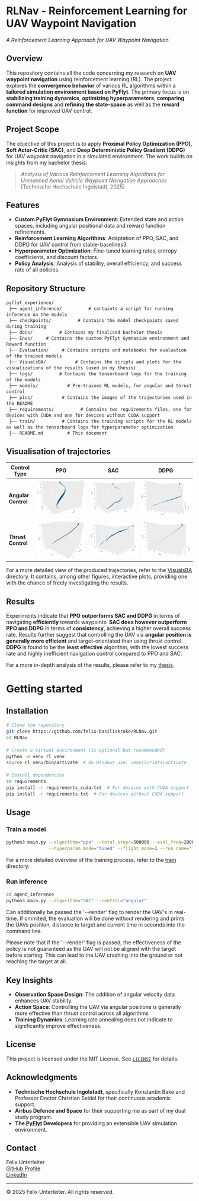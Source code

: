 # RLNav - Reinforcement Learning for UAV Waypoint Navigation

*A Reinforcement Learning Approach for UAV Waypoint Navigation*

## Overview

This repository contains all the code concerning my research on **UAV waypoint navigation**
using reinforcement learning (RL). The project explores the **convergence behavior** of various RL algorithms
within a **tailored simulation environment based on PyFlyt**. The primary focus is on **stabilizing training dynamics**,
**optimizing hyperparameters**, **comparing command designs** and **refining the state-space** as well as the **reward function** for
improved UAV control.

## Project Scope

The objective of this project is to apply **Proximal Policy Optimization (PPO)**, **Soft Actor-Critic (SAC)**, and **Deep Deterministic Policy Gradient (DDPG)** for UAV waypoint navigation in a simulated environment. The work builds on insights from my bachelor thesis:

> *Analysis of Various Reinforcement Learning Algorithms for Unmanned Aerial Vehicle Waypoint Navigation Approaches*\
> [Technische Hochschule Ingolstadt, 2025]

## Features

- **Custom PyFlyt Gymnasium Environment**: Extended state and action spaces, including angular positional data and reward function refinements.
- **Reinforcement Learning Algorithms**: Adaptation of PPO, SAC, and DDPG for UAV control from stable-baselines3.
- **Hyperparameter Optimization**: Fine-tuned learning rates, entropy coefficients, and discount factors.
- **Policy Analysis**: Analysis of stability, overall efficiency, and success rate of all policies.

## Repository Structure

```
pyflyt_experience/
 ├── agent_inference/          # containts a script for running inference on the models 
 ├── checkpoints/          # Contains the model checkpoints saved during training
 ├── docs/          # Contains my finalised bachelor thesis
 ├── Envs/     # Contains the custom PyFlyt Gymnasium environment and Reward function
 ├── Evaluation/     # Contains scripts and notebooks for evaluation of the trained models
 ├── VisualsBA/           # Contains the scripts and plots for the visualizations of the results (used in my thesis)
 ├── logs/          # Contains the tensorboard logs for the training of the models
 ├── models/           # Pre-trained RL models, for angular and thrust control
 ├── pics/           # Contains the images of the trajectories used in the README
 ├── requirements/          # Contains two requirements files, one for devices with CUDA and one for devices without CUDA support
 ├── train/          # Contains the training scripts for the RL models as well as the tensorboard logs for hyperparameter optimization
 ├── README.md         # This document
```

## Visualisation of trajectories

| Control Type     | PPO                               | SAC                               | DDPG                                |
|------------------|-----------------------------------|-----------------------------------|-------------------------------------|
| **Angular Control** | ![PPO](pics/ppo_angular_traj.png) | ![SAC](pics/sac_angular_traj.png) | ![DDPG](pics/ddpg_angular_traj.png) |
| **Thrust Control**  | ![PPO](pics/ppo_thrust_traj.png)  | ![SAC](pics/sac_thrust_traj.png)  | ![DDPG](pics/ddpg_thrust_traj.png)  |


For a more detailed view of the produced trajectories, refer to the [VisualsBA](VisualsBA) directory. It contains, among other figures, interactive plots, 
providing one with the chance of freely investigating the results.

## Results

Experiments indicate that **PPO outperforms SAC and DDPG** in terms of navigating
**efficiently** towards waypoints. **SAC does however outperform PPO and DDPG** in terms of **consistency**, achieving a higher overall
success rate.
Results further suggest that controlling the UAV via **angular position is generally
more efficient** and target-orientated than using thrust control.
**DDPG** is found to be the **least effective** algorithm, with the lowest success rate and highly
inefficient navigation control compared to PPO and SAC.

For a more in-depth analysis of the results, please refer to my [thesis](docs/Bachelorthesis_Felix,Unterleiter.pdf).

# Getting started

## Installation

```bash
# Clone the repository
git clone https://github.com/felix-basiliskroko/RLNav.git
cd RLNav

# Create a virtual environment (is optional but recommended)
python -m venv rl_venv
source rl_venv/bin/activate  # On Windows use: venv\Scripts\activate

# Install dependencies
cd requirements
pip install -r requirements_cuda.txt  # For devices with CUDA support
pip install -r requirements.txt  # For devices without CUDA support
```

## Usage

### Train a model

```bash
python3 main.py --algorithm="ppo" --total_steps=500000 --eval_freq=20000 \
                --hyperparam_mode="tuned" --flight_mode=1 --run_name="TestRun"
```

For a more detailed overview of the training process, refer to the [train](train/README.md) directory.

### Run inference

```bash
cd agent_inference
python3 main.py --algorithm="SAC" --control="angular"
```

Can additionally be passed the '--render' flag to render the UAV's in real-time. If ommited, the evaluation will be done without rendering
and prints the UAVs position, distance to target and current time in seconds into the command line.

Please note that if the '--render' flag is passed, the effectiveness of the policy is not guaranteed as the UAV will not be aligned with the target
before starting. This can lead to the UAV crashing into the ground or not reaching the target at all. 

## Key Insights

- **Observation Space Design**: The addition of angular velocity data enhances UAV stability.
- **Action Space**: Controlling the UAV via angular positions is generally more effective than thrust control across all algorithms
- **Training Dynamics**: Learning rate annealing does not indicate to significantly improve effectiveness.

## License

This project is licensed under the MIT License. See [`LICENSE`](LICENSE) for details.

## Acknowledgments

- **Technische Hochschule Ingolstadt**, specifically Konstantin Bake 
 and Professor Doctor Christian Seidel for their continuous academic support.
- **Airbus Defence and Space** for their supporting me as part of my dual study
program.
- **The [PyFlyt](https://github.com/jjshoots/PyFlyt) Developers** for providing an extensible UAV simulation environment.


## Contact

Felix Unterleiter\
[GitHub Profile](https://github.com/felix-basiliskroko)\
[LinkedIn](https://your-linkedin.com)

---
© 2025 Felix Unterleiter. All rights reserved.

